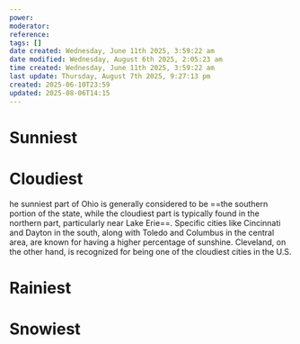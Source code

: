 ```yaml
---
power: 
moderator: 
reference: 
tags: []
date created: Wednesday, June 11th 2025, 3:59:22 am
date modified: Wednesday, August 6th 2025, 2:05:23 am
time created: Wednesday, June 11th 2025, 3:59:22 am
last update: Thursday, August 7th 2025, 9:27:13 pm
created: 2025-06-10T23:59
updated: 2025-08-06T14:15
---
```

# Sunniest
# Cloudiest
he sunniest part of Ohio is generally considered to be ==the southern portion of the state, while the cloudiest part is typically found in the northern part, particularly near Lake Erie==. Specific cities like Cincinnati and Dayton in the south, along with Toledo and Columbus in the central area, are known for having a higher percentage of sunshine. Cleveland, on the other hand, is recognized for being one of the cloudiest cities in the U.S.
# Rainiest

# Snowiest
